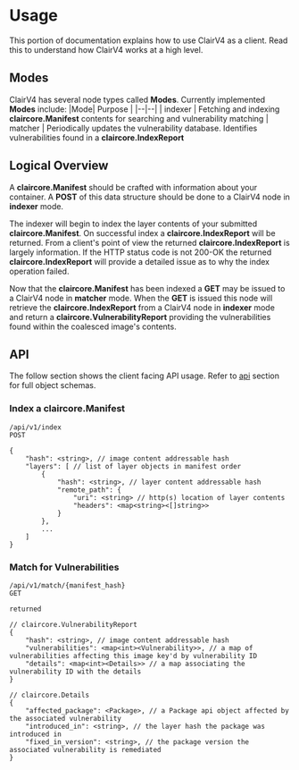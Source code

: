 # Usage

This portion of documentation explains how to use ClairV4 as a client. Read this to understand how ClairV4 works at a high level.

## Modes

ClairV4 has several node types called **Modes**. Currently implemented **Modes** include:
|Mode| Purpose |
|--|--|
| indexer | Fetching and indexing **claircore.Manifest** contents for searching and vulnerability matching
| matcher | Periodically updates the vulnerability database. Identifies vulnerabilities found in a **claircore.IndexReport**

## Logical Overview

A **claircore.Manifest** should be crafted with information about your container. A **POST** of this data structure should be done to a ClairV4 node in **indexer** mode. 

The indexer will begin to index the layer contents of your submitted **claircore.Manifest**. On successful index a **claircore.IndexReport** will be returned. From a client's point of view the returned **claircore.IndexReport** is largely information. If the HTTP status code is not 200-OK the returned **claircore.IndexReport** will provide a detailed issue as to why the index operation failed. 

Now that the **claircore.Manifest** has been indexed a **GET** may be issued to a ClairV4 node in **matcher** mode. When the **GET** is issued this node will retrieve the **claircore.IndexReport** from a ClairV4 node in **indexer** mode and return a **claircore.VulnerabilityReport** providing the vulnerabilities found within the coalesced image's contents.

## API 

The follow section shows the client facing API usage. 
Refer to [api](./api.md) section for full object schemas.

### Index a claircore.Manifest 

    /api/v1/index
    POST

    {
    	"hash": <string>, // image content addressable hash
    	"layers": [ // list of layer objects in manifest order
    		{
    			"hash": <string>, // layer content addressable hash
    			"remote_path": {
    				"uri": <string> // http(s) location of layer contents
    				"headers": <map<string><[]string>>
    			}
    		},
    		...
    	]
    }

### Match for Vulnerabilities 

    /api/v1/match/{manifest_hash}
    GET

    returned

    // claircore.VulnerabilityReport
    {
    	"hash": <string>, // image content addressable hash
    	"vulnerabilities": <map<int><Vulnerability>>, // a map of vulnerabilities affecting this image key'd by vulnerability ID
    	"details": <map<int><Details>> // a map associating the vulnerability ID with the details
    }
    
    // claircore.Details
    {
    	"affected_package": <Package>, // a Package api object affected by the associated vulnerability
    	"introduced_in": <string>, // the layer hash the package was introduced in
    	"fixed_in_version": <string>, // the package version the associated vulnerability is remediated
    }

	

